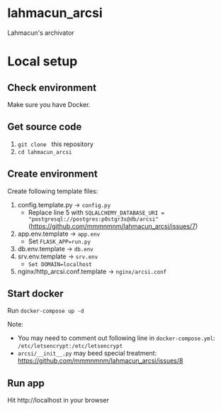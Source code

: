 # lahmacun_arcsi
Lahmacun's archivator  

# Local setup

## Check environment
Make sure you have Docker. 

## Get source code
1. `git clone ` this repository
2. `cd lahmacun_arcsi`

## Create environment
Create following template files:
1. config.template.py -> `config.py`
   * Replace line 5 with `SQLALCHEMY_DATABASE_URI = "postgresql://postgres:p0stgr3s@db/arcsi"` (https://github.com/mmmnmnm/lahmacun_arcsi/issues/7)
2. app.env.template -> `app.env`
   * Set `FLASK_APP=run.py`
3. db.env.template -> `db.env`
4. srv.env.template -> `srv.env`
   * `Set DOMAIN=localhost`
5. nginx/http_arcsi.conf.template -> `nginx/arcsi.conf`

## Start docker
Run `docker-compose up -d`

Note: 
   * You may need to comment out following line in `docker-compose.yml`: `/etc/letsencrypt:/etc/letsencrypt`
   * `arcsi/__init__.py` may beed special treatment: https://github.com/mmmnmnm/lahmacun_arcsi/issues/8

## Run app
Hit http://localhost in your browser
